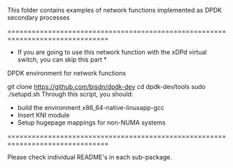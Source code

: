 This folder contains examples of network functions implemented as DPDK secondary
processes

===============================================================================

* If you are going to use this network function with the xDPd virtual switch, 
you can skip this part *

DPDK environment for network functions

git clone https://github.com/bisdn/dpdk-dev
cd dpdk-dev/tools
sudo ./setupd.sh
Through this script, you should:
  * build the environment x86_64-native-linuxapp-gcc
  * Insert KNI module
  * Setup hugepage mappings for non-NUMA systems
        
===============================================================================

Please check individual README's in each sub-package.
